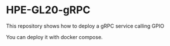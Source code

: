 # HPE-GL20-gRPC

This repository shows how to deploy a gRPC service calling GPIO

You can deploy it with docker compose.
